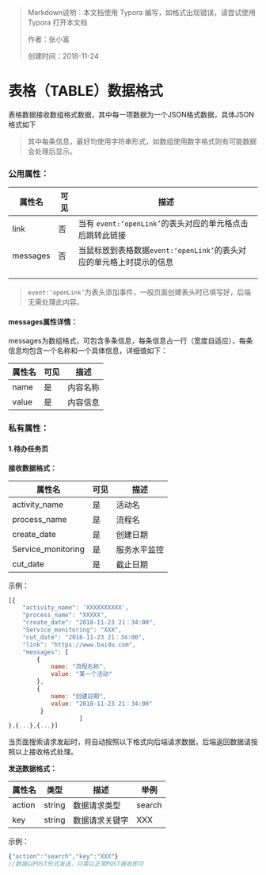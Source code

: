 > Markdown说明：本文档使用 Typora 编写，如格式出现错误，请尝试使用 Typora 打开本文档
>
> 作者：张小富
>
> 创建时间：2018-11-24

# 表格（TABLE）数据格式

表格数据接收数组格式数据，其中每一项数据为一个JSON格式数据，具体JSON格式如下

> 其中每条信息，最好均使用字符串形式，如数组使用数字格式则有可能数据会处理后显示。

### 公用属性：

| 属性名   | 可见 | 描述                                                         |
| -------- | ---- | ------------------------------------------------------------ |
| link     | 否   | 当有 `event:‘openLink’`的表头对应的单元格点击后跳转此链接    |
| messages | 否   | 当鼠标放到表格数据`event:‘openLink’`的表头对应的单元格上时提示的信息 |
|          |      |                                                              |
|          |      |                                                              |
|          |      |                                                              |

> `event:‘openLink’`为表头添加事件，一般页面创建表头时已填写好，后端无需处理此内容。

#### messages属性详情：

messages为数组格式，可包含多条信息，每条信息占一行（宽度自适应），每条信息均包含一个名称和一个具体信息，详细值如下：

| 属性名 | 可见 | 描述     |
| ------ | ---- | -------- |
| name   | 是   | 内容名称 |
| value  | 是   | 内容信息 |





### 私有属性：

#### 1.待办任务页

**接收数据格式：**

| 属性名             | 可见 | 描述         |
| ------------------ | ---- | ------------ |
| activity_name      | 是   | 活动名       |
| process_name       | 是   | 流程名       |
| create_date        | 是   | 创建日期     |
| Service_monitoring | 是   | 服务水平监控 |
| cut_date           | 是   | 截止日期     |

示例：

```javascript
[{
    "activity_name": 'XXXXXXXXXX',
    "process_name": "XXXXX",
    "create_date": "2018-11-23 21：34:00",
    "Service_monitoring": "XXX",
    "cut_date": "2018-11-23 21：34:00",
    "link": "https://www.baidu.com",
    "messages": [
        {
            name: "流程名称",
            value: "某一个活动"
        },
        {
            name: "创建日期",
            value: "2018-11-23 21：34:00"
         }
                    ]
},{...},{...}]
```

当页面搜索请求发起时，将自动按照以下格式向后端请求数据，后端返回数据请按照以上接收格式处理。

**发送数据格式：**

| 属性名 | 类型   | 描述           | 举例   |
| ------ | ------ | -------------- | ------ |
| action | string | 数据请求类型   | search |
| key    | string | 数据请求关键字 | XXX    |

示例：

```javascript
{"action":"search","key":"XXX"}
//数据以POST形式发送，只需以正常POST接收即可
```

